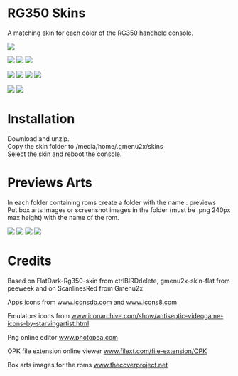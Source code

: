 # RG350 Skins
A matching skin for each color of the RG350 handheld console.

![](RG350.png)

![](Screenshots/screenshot01.png) ![](Screenshots/screenshot02.png)
![](Screenshots/screenshot03.png) 

![](Screenshots/screenshot04.png) ![](Screenshots/screenshot05.png)
![](Screenshots/screenshot06.png) ![](Screenshots/screenshot07.png)

![](Screenshots/screenshot08.png) ![](Screenshots/screenshot09.png)

# Installation
Download and unzip.\
Copy the skin folder to /media/home/.gmenu2x/skins\
Select the skin and reboot the console.

# Previews Arts
In each folder containing roms create a folder with the name : previews  
Put box arts images or screenshot images in the folder (must be .png 240px max height) with the name of the rom.

![](Screenshots/screenshot10.png) ![](Screenshots/screenshot11.png)
![](Screenshots/screenshot12.png) ![](Screenshots/screenshot13.png)

# Credits 
Based on FlatDark-Rg350-skin from ctrlBIRDdelete, gmenu2x-skin-flat from peeweek and on ScanlinesRed from Gmenu2x

Apps icons from www.iconsdb.com and www.icons8.com

Emulators icons from www.iconarchive.com/show/antiseptic-videogame-icons-by-starvingartist.html

Png online editor www.photopea.com

OPK file extension online viewer www.filext.com/file-extension/OPK

Box arts images for the roms www.thecoverproject.net
